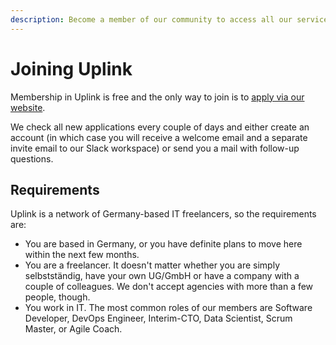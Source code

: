 ```yaml
---
description: Become a member of our community to access all our services!
---
```


# Joining Uplink

Membership in Uplink is free and the only way to join is to [apply via our website](https://uplink.tech/en/freelancers/#apply).

We check all new applications every couple of days and either create an account \(in which case you will receive a welcome email and a separate invite email to our Slack workspace\) or send you a mail with follow-up questions.

## Requirements

Uplink is a network of Germany-based IT freelancers, so the requirements are:

* You are based in Germany, or you have definite plans to move here within the next few months.
* You are a freelancer. It doesn't matter whether you are simply selbstständig, have your own UG/GmbH or have a company with a couple of colleagues. We don't accept agencies with more than a few people, though.
* You work in IT. The most common roles of our members are Software Developer, DevOps Engineer,  Interim-CTO, Data Scientist, Scrum Master, or Agile Coach.



